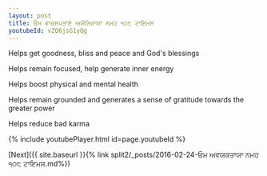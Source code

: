 ```yaml
---
layout: post
title: ਓਮ ਵਾਚਸਪਤਾਏ ਅਯੋਨਿਜਾਯਾ ਨਮਹ ੧੦੮ ਟਾਇਮਸ
youtubeId: vZQ6jsG1yQg
---
```

 
 
Helps get goodness, bliss and peace and God's blessings
 
Helps remain focused, help generate inner energy 
 
Helps boost physical and mental health 
 
Helps remain grounded and generates a sense of gratitude towards the greater power 
 
Helps reduce bad karma
 
 
 
 


{% include youtubePlayer.html id=page.youtubeId %}
 
[Next]({{ site.baseurl }}{% link  split2/_posts/2016-02-24-ਓਮ ਅਵਯਕਤਾਯਾ ਨਮਹ ੧੦੮ ਟਾਇਮਸ.md%})
 
